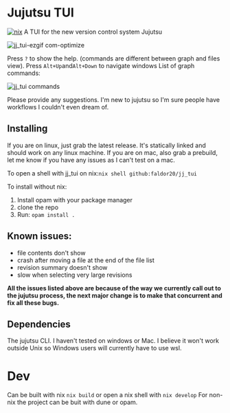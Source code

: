 # Jujutsu TUI
[![nix](https://github.com/faldor20/jj_tui/actions/workflows/build-nix.yml/badge.svg)](https://github.com/faldor20/jj_tui/actions/workflows/build-nix.yml)
A TUI for the new version control system Jujutsu 


![jj_tui-ezgif com-optimize](https://github.com/faldor20/jj_tui/assets/26968035/fb053320-484a-4d6f-9b66-e5b9d0d49e5d)


Press `?` to show the help. (commands are different between graph and files view).
Press `Alt+Up`and`Alt+Down` to navigate windows
List of graph commands:

![jj_tui commands](https://github.com/user-attachments/assets/1e446a3d-1736-4207-b311-29d8e4bdc333)


Please provide any suggestions. I'm new to jujutsu so I'm sure people have workflows I couldn't even dream of.  
## Installing
If you are on linux, just grab the latest release. It's statically linked and should work on any linux machine.
If you are on mac, also grab a prebuild, let me know if you have any issues as I can't test on a mac.


To open a shell with jj_tui on nix:`nix shell github:faldor20/jj_tui`

To install without nix:
1. Install opam with your package manager
2. clone the repo
3. Run: `opam install .`

## Known issues:
- file contents don't show
- crash after moving a file at the end of the file list
- revision summary doesn't show
- slow when selecting very large revisions

**All the issues listed above are because of the way we currently call out to the jujutsu process, the next major change is to make that concurrent and fix all these bugs.**

## Dependencies
The jujutsu CLI.
I haven't tested on windows or Mac.
I believe it won't work outside Unix so Windows users will currently have to use wsl. 

# Dev
Can be built with nix `nix build` or open a nix shell with `nix develop`
For non-nix the project can be buit with dune or opam. 
